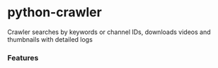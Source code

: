 # python-crawler
Crawler searches by keywords or channel IDs, downloads videos and thumbnails with detailed logs


### Features


